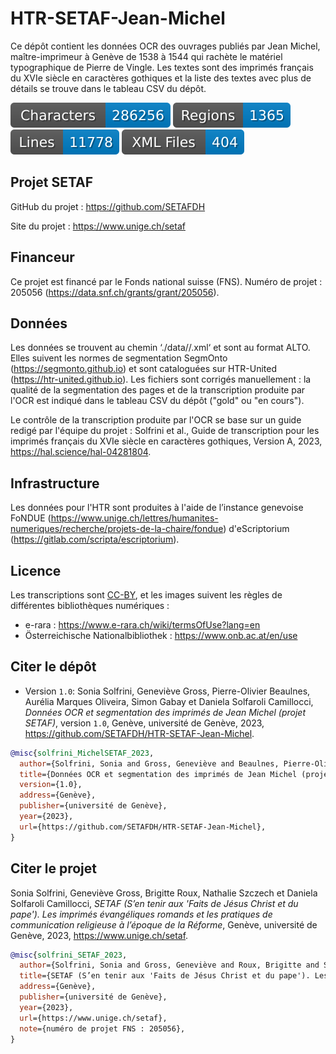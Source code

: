 # HTR-SETAF-Jean-Michel

Ce dépôt contient les données OCR des ouvrages publiés par Jean Michel, maître-imprimeur à Genève de 1538 à 1544 qui rachète le matériel typographique de Pierre de Vingle. Les textes sont des imprimés français du XVIe siècle en caractères gothiques et la liste des textes avec plus de détails se trouve dans le tableau CSV du dépôt.

![characters badge](badges/characters.svg) ![regions badge](badges/regions.svg) ![lines badge](badges/lines.svg) ![files badge](badges/files.svg)


## Projet SETAF

GitHub du projet : https://github.com/SETAFDH 

Site du projet : https://www.unige.ch/setaf


## Financeur

Ce projet est financé par le Fonds national suisse (FNS). Numéro de projet : 205056 (https://data.snf.ch/grants/grant/205056).


## Données

Les données se trouvent au chemin ‘./data//.xml‘ et sont au format ALTO. Elles suivent les normes de segmentation SegmOnto (https://segmonto.github.io) et sont cataloguées sur HTR-United (https://htr-united.github.io). Les fichiers sont corrigés manuellement : la qualité de la segmentation des pages et de la transcription produite par l'OCR est indiqué dans le tableau CSV du dépôt ("gold" ou "en cours").

Le contrôle de la transcription produite par l'OCR se base sur un guide redigé par l'équipe du projet : Solfrini et al., Guide de transcription pour les imprimés français du XVIe siècle en caractères gothiques, Version A, 2023, https://hal.science/hal-04281804.


## Infrastructure

Les données pour l'HTR sont produites à l'aide de l’instance genevoise FoNDUE (https://www.unige.ch/lettres/humanites-numeriques/recherche/projets-de-la-chaire/fondue) d'eScriptorium (https://gitlab.com/scripta/escriptorium).


## Licence

Les transcriptions sont [CC-BY](https://creativecommons.org/licenses/by/4.0), et les images suivent les règles de différentes bibliothèques numériques :
- e-rara : https://www.e-rara.ch/wiki/termsOfUse?lang=en
- Österreichische Nationalbibliothek : https://www.onb.ac.at/en/use


## Citer le dépôt

- Version `1.0`: Sonia Solfrini, Geneviève Gross, Pierre-Olivier Beaulnes, Aurélia Marques Oliveira, Simon Gabay et Daniela Solfaroli Camillocci, _Données OCR et segmentation des imprimés de Jean Michel (projet SETAF)_, version `1.0`, Genève, université de Genève, 2023, https://github.com/SETAFDH/HTR-SETAF-Jean-Michel.

```bibtex
@misc{solfrini_MichelSETAF_2023,
  author={Solfrini, Sonia and Gross, Geneviève and Beaulnes, Pierre-Olivier and Marques Oliveira, Aurélia, and Gabay, Simon and Solfaroli Camillocci, Daniela},
  title={Données OCR et segmentation des imprimés de Jean Michel (projet SETAF)},
  version={1.0},
  address={Genève},
  publisher={université de Genève},
  year={2023},
  url={https://github.com/SETAFDH/HTR-SETAF-Jean-Michel},
}
```

## Citer le projet

Sonia Solfrini, Geneviève Gross, Brigitte Roux, Nathalie Szczech et Daniela Solfaroli Camillocci, _SETAF (S’en tenir aux 'Faits de Jésus Christ et du pape'). Les imprimés évangéliques romands et les pratiques de communication religieuse à l’époque de la Réforme_, Genève, université de Genève, 2023, https://www.unige.ch/setaf.

```bibtex
@misc{solfrini_SETAF_2023,
  author={Solfrini, Sonia and Gross, Geneviève and Roux, Brigitte and Szczech, Nathalie and Solfaroli Camillocci, Daniela},
  title={SETAF (S’en tenir aux 'Faits de Jésus Christ et du pape'). Les imprimés évangéliques romands et les pratiques de communication religieuse à l’époque de la Réforme},
  address={Genève},
  publisher={université de Genève},
  year={2023},
  url={https://www.unige.ch/setaf},
  note={numéro de projet FNS : 205056},
}
```
